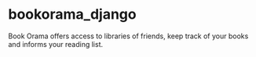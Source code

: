 # bookorama_django
Book Orama offers access to libraries of friends, keep track of your books and informs your reading list.
